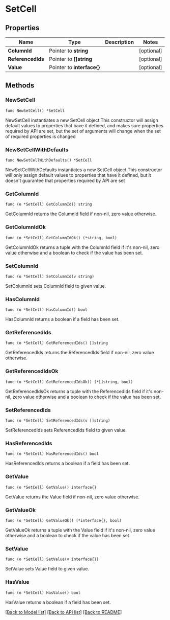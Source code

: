 # SetCell

## Properties

Name | Type | Description | Notes
------------ | ------------- | ------------- | -------------
**ColumnId** | Pointer to **string** |  | [optional] 
**ReferencedIds** | Pointer to **[]string** |  | [optional] 
**Value** | Pointer to **interface{}** |  | [optional] 

## Methods

### NewSetCell

`func NewSetCell() *SetCell`

NewSetCell instantiates a new SetCell object
This constructor will assign default values to properties that have it defined,
and makes sure properties required by API are set, but the set of arguments
will change when the set of required properties is changed

### NewSetCellWithDefaults

`func NewSetCellWithDefaults() *SetCell`

NewSetCellWithDefaults instantiates a new SetCell object
This constructor will only assign default values to properties that have it defined,
but it doesn't guarantee that properties required by API are set

### GetColumnId

`func (o *SetCell) GetColumnId() string`

GetColumnId returns the ColumnId field if non-nil, zero value otherwise.

### GetColumnIdOk

`func (o *SetCell) GetColumnIdOk() (*string, bool)`

GetColumnIdOk returns a tuple with the ColumnId field if it's non-nil, zero value otherwise
and a boolean to check if the value has been set.

### SetColumnId

`func (o *SetCell) SetColumnId(v string)`

SetColumnId sets ColumnId field to given value.

### HasColumnId

`func (o *SetCell) HasColumnId() bool`

HasColumnId returns a boolean if a field has been set.

### GetReferencedIds

`func (o *SetCell) GetReferencedIds() []string`

GetReferencedIds returns the ReferencedIds field if non-nil, zero value otherwise.

### GetReferencedIdsOk

`func (o *SetCell) GetReferencedIdsOk() (*[]string, bool)`

GetReferencedIdsOk returns a tuple with the ReferencedIds field if it's non-nil, zero value otherwise
and a boolean to check if the value has been set.

### SetReferencedIds

`func (o *SetCell) SetReferencedIds(v []string)`

SetReferencedIds sets ReferencedIds field to given value.

### HasReferencedIds

`func (o *SetCell) HasReferencedIds() bool`

HasReferencedIds returns a boolean if a field has been set.

### GetValue

`func (o *SetCell) GetValue() interface{}`

GetValue returns the Value field if non-nil, zero value otherwise.

### GetValueOk

`func (o *SetCell) GetValueOk() (*interface{}, bool)`

GetValueOk returns a tuple with the Value field if it's non-nil, zero value otherwise
and a boolean to check if the value has been set.

### SetValue

`func (o *SetCell) SetValue(v interface{})`

SetValue sets Value field to given value.

### HasValue

`func (o *SetCell) HasValue() bool`

HasValue returns a boolean if a field has been set.


[[Back to Model list]](../README.md#documentation-for-models) [[Back to API list]](../README.md#documentation-for-api-endpoints) [[Back to README]](../README.md)


